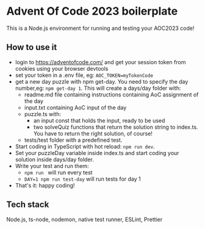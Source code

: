 # Advent Of Code 2023 boilerplate

This is a Node.js environment for running and testing your AOC2023 code!

## How to use it

- login to https://adventofcode.com/ and get your session token from cookies using your browser devtools
- set your token in a .env file, eg: `AOC_TOKEN=myTokenCode`
- get a new day puzzle with npm get-day. You need to specify the day number,eg: `npm get-day 1`.
  This will create a days/day folder with:
  - readme.md file containing instructions containing AoC assignment of the day
  - input.txt containing AoC input of the day
  - puzzle.ts with:
    - an input const that holds the input, ready to be used
    - two solveQuiz functions that return the solution string to index.ts. You have to return the right solution, of course!
  - tests/test folder with a predefined test.
- Start coding in TypeScript with hot reload: `npm run dev`.
- Set your puzzleDay variable inside index.ts and start coding your solution inside days/day folder.
- Write your test and run them:
  - `npm run ` will run every test
  - `DAY=1 npm run test-day` will run tests for day 1
- That's it: happy coding!

## Tech stack

Node.js, ts-node, nodemon, native test runner, ESLint, Prettier
